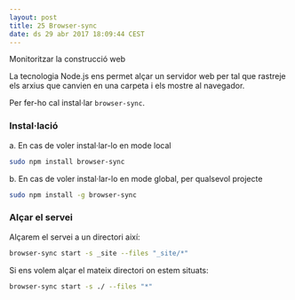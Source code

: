 ```yaml
---
layout: post
title: 25 Browser-sync
date: ds 29 abr 2017 18:09:44 CEST 
---
```


Monitoritzar la construcció web

La tecnologia Node.js ens permet alçar un servidor web per tal que rastreje els arxius que canvien en una carpeta i els mostre al navegador.

Per fer-ho cal instal·lar `browser-sync`.

### Instal·lació

a. En cas de voler instal·lar-lo en mode local

```bash
sudo npm install browser-sync
```

b. En cas de voler instal·lar-lo en mode global, per qualsevol projecte


```bash
sudo npm install -g browser-sync
```

### Alçar el servei

Alçarem el servei a un directori així:

```bash
browser-sync start -s _site --files "_site/*"
```

Si ens volem alçar el mateix directori on estem situats:


```bash
browser-sync start -s ./ --files "*"
```
